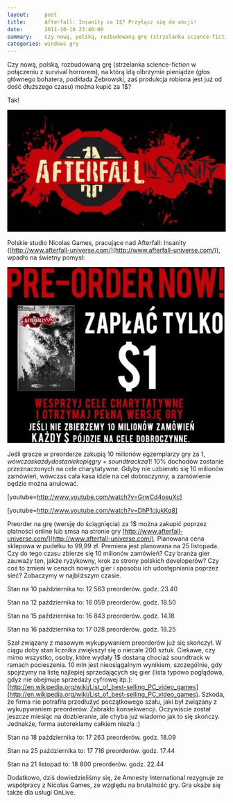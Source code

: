 ```yaml
---
layout:     post
title:      Afterfall: Insanity za 1$? Przyłącz się do akcji!
date:       2011-10-10 23:40:00
summary:    Czy nową, polską, rozbudowaną grę (strzelanka science-fiction w połączeniu z survival horrorem), na którą idą olbrzymie pieniądze (głos głównego bohatera, podkłada Żebrowski, zaś produkcja robiona jest już od dość dłuższego czasu) można kupić za 1$?Tak! Polskie studio Nicolas Games, pracujące nad Af...
categories: windows gry
---
```




Czy nową, polską, rozbudowaną grę (strzelanka science-fiction w połączeniu z survival horrorem), na którą idą olbrzymie pieniądze (głos głównego bohatera, podkłada Żebrowski, zaś produkcja robiona jest już od dość dłuższego czasu) można kupić za 1$?

Tak!



![desk](https://raw.githubusercontent.com/djfoxer/djfoxer.github.io/master/_img/2011-10-10-_165_/g_-_608x405_-_-_28256x20111010232646_1.jpg)

 

Polskie studio Nicolas Games, pracujące nad Afterfall: Insanity ([http://www.afterfall-universe.com/](http://www.afterfall-universe.com/)), wpadło na świetny pomysł:



![desk](https://raw.githubusercontent.com/djfoxer/djfoxer.github.io/master/_img/2011-10-10-_165_/g_-_608x405_-_-_28256x20111010233718_2.jpg)

 

Jeśli gracze w preorderze zakupią 10 milionów egzemplarzy gry za 1$, wówczas każdy dostanie kopię gry+soundtrack za 1$! 10% dochodów zostanie przeznaczonych na cele charytatywne. Gdyby nie uzbierało się 10 milionów zamówień, wówczas cała kasa idzie na cel dobroczynny, a zamówienie będzie można anulować.


[youtube=http://www.youtube.com/watch?v=GrwCd4oeuXc]



[youtube=http://www.youtube.com/watch?v=DhP1cjukKq8]

Preorder na grę (wersję do ściągnięcia) za 1$ można zakupić poprzez płatności online lub smsa na stronie gry [http://www.afterfall-universe.com/](http://www.afterfall-universe.com/). Planowana cena sklepowa w pudełku to 99,99 zł. Premiera jest planowana na 25 listopada. Czy do tego czasu zbierze się 10 milionów zamówień? Czy branża gier zauważy ten, jakże ryzykowny, krok ze strony polskich developerów? Czy coś to zmieni w cenach nowych gier i sposobu ich udostępniania poprzez sieć?
Zobaczymy w najbliższym czasie.

Stan na 10 października to: 12 563 preorderów.
godz. 23.40

Stan na 12 października to: 16 059 preorderów.
godz. 18.50

Stan na 15 października to: 16 843 preorderów.
godz. 14.18

Stan na 16 października to: 17 028 preorderów.
godz. 18.25

Szał związany z masowym wykupywaniem preorderów już się skończył. W ciągu doby stan licznika zwiększył się o niecałe 200 sztuk. Ciekawe, czy mimo wszystko, osoby, które wydały 1$ dostaną chociaż soundtrack w ramach pocieszenia. 
10 mln jest nieosiągalnym wynikiem, szczególnie, gdy spojrzymy na listę najlepiej sprzedających się gier (lista typowo poglądowa, gdyż nie obejmuje sprzedaży cyfrowej itp.): [http://en.wikipedia.org/wiki/List_of_best-selling_PC_video_games](http://en.wikipedia.org/wiki/List_of_best-selling_PC_video_games). Szkoda, że firma nie potrafiła przedłużyć początkowego szału, jaki był związany z wykupywaniem preorderów. Zabrakło konsekwencji. Oczywiście został jeszcze miesiąc na dozbieranie, ale chyba już wiadomo jak to się skończy. Jednakże, forma autoreklamy całkiem niezła :)


Stan na 18 października to: 17 263 preorderów.
godz. 18.09

Stan na 25 października to: 17 716 preorderów.
godz. 17.44

Stan na 21 listopad to: 18 800 preorderów.
godz. 22.44

Dodatkowo, dziś dowiedzieliśmy się, że  Amnesty International rezygnuje ze współpracy z  Nicolas Games, ze względu na brutalność gry. Gra ukaże się także dla usługi OnLive.
